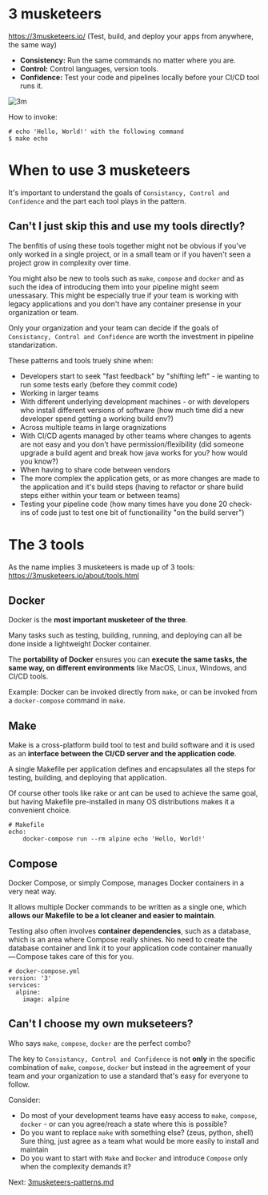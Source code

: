 # 3 musketeers

https://3musketeers.io/ (Test, build, and deploy your apps from anywhere, the same way)

- **Consistency:** Run the same commands no matter where you are.
- **Control:** Control languages, version tools.
- **Confidence:** Test your code and pipelines locally before your CI/CD tool runs it.

![3m](https://3musketeers.io/assets/img/diagrams-overview.3badd24e.svg "3m")

How to invoke:

```
# echo 'Hello, World!' with the following command
$ make echo
```

# When to use 3 musketeers

It's important to understand the goals of `Consistancy, Control and Confidence` and the part each tool plays in the pattern.

## Can't I just skip this and use my tools directly?

The benfitis of using these tools together might not be obvious if you've only worked in a single project, or in a small team or if you haven't seen a project grow in complexity over time.

You might also be new to tools such as `make`, `compose` and `docker` and as such the idea of introducing them into your pipeline might seem unessasary. This might be especially true if your team is working with legacy applications and you don't have any container presense in your organization or team.

Only your organization and your team can decide if the goals of `Consistancy, Control and Confidence` are worth the investment in pipeline standarization.

These patterns and tools truely shine when:

- Developers start to seek "fast feedback" by "shifting left" - ie wanting to run some tests early (before they commit code)
- Working in larger teams
- With different underlying development machines - or with developers who install different versions of software (how much time did a new developer spend getting a working build env?)
- Across multiple teams in large oragnizations
- With CI/CD agents managed by other teams where changes to agents are not easy and you don't have permission/flexibility (did someone upgrade a build agent and break how java works for you? how would you know?)
- When having to share code between vendors
- The more complex the application gets, or as more changes are made to the application and it's build steps (having to refactor or share build steps either within your team or between teams) 
- Testing your pipeline code (how many times have you done 20 check-ins of code just to test one bit of functionaility "on the build server")

# The 3 tools

As the name implies 3 musketeers is made up of 3 tools: https://3musketeers.io/about/tools.html

## Docker

Docker is the **most important musketeer of the three**. 

Many tasks such as testing, building, running, and deploying can all be done inside a lightweight Docker container.

The **portability of Docker** ensures you can **execute the same tasks, the same way, on different environments** like MacOS, Linux, Windows, and CI/CD tools.

Example: Docker can be invoked directly from `make`, or can be invoked from a `docker-compose` command in `make`.

## Make

Make is a cross-platform build tool to test and build software and it is used as an **interface between the CI/CD server and the application code**.

A single Makefile per application defines and encapsulates all the steps for testing, building, and deploying that application.

Of course other tools like rake or ant can be used to achieve the same goal, but having Makefile pre-installed in many OS distributions makes it a convenient choice.

```
# Makefile
echo:
	docker-compose run --rm alpine echo 'Hello, World!'
```

## Compose

Docker Compose, or simply Compose, manages Docker containers in a very neat way.

It allows multiple Docker commands to be written as a single one, which **allows our Makefile to be a lot cleaner and easier to maintain**.

Testing also often involves **container dependencies**, such as a database, which is an area where Compose really shines. No need to create the database container and link it to your application code container manually — Compose takes care of this for you.


```
# docker-compose.yml
version: '3'
services:
  alpine:
    image: alpine
```

## Can't I choose my own mukseteers?

Who says `make`, `compose`, `docker` are the perfect combo?

The key to `Consistancy, Control and Confidence` is not **only** in the specific combination of `make`, `compose`, `docker` but instead in the agreement of your team and your organization to use a standard that's easy for everyone to follow.

Consider:

- Do most of your development teams have easy access to `make`, `compose`, `docker` - or can you agree/reach a state where this is possible?
- Do you want to replace `make` with something else? (zeus, python, shell) Sure thing, just agree as a team what would be more easily to install and maintain
- Do you want to start with `Make` and `Docker` and introduce `Compose` only when the complexity demands it?

Next: [3musketeers-patterns.md](3musketeers-patterns.md)




